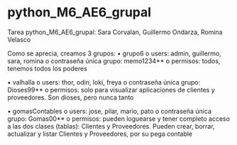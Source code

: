 # python_M6_AE6_grupal
Tarea python_M6_AE6_grupal: Sara Corvalan, Guillermo Ondarza, Romina Velasco

Como se aprecia, creamos 3 grupos:
•	grupo6
o	users: admin, guillermo, sara, romina
o	contraseña única grupo: memo1234**
o	permisos: todos, tenemos todos los poderes

•	valhalla
o	users: thor, odin, loki, freya
o	contraseña única grupo: Dioses99**
o	permisos: solo para visualizar aplicaciones de clientes y proveedores. Son dioses, pero nunca tanto


•	gomasContables
o	users: jose, pilar, mario, pato
o	contraseña única grupo: Gomas00**
o	permisos: pueden loguearse y tener completo acceso a las dos clases (tablas): Clientes y Proveedores. Pueden crear, borrar, actualizar y listar Clientes y Proveedores, por su pega contable

